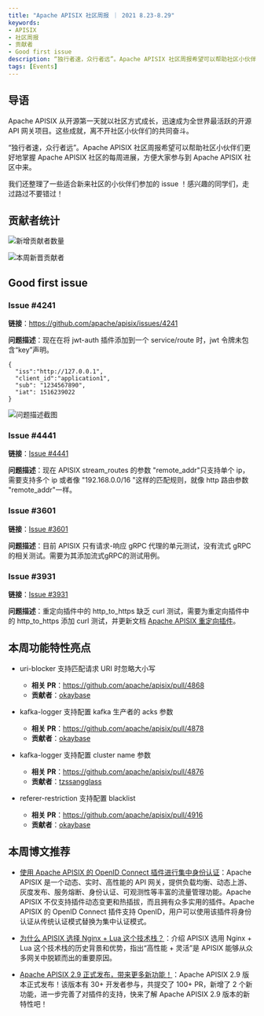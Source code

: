 ```yaml
---
title: "Apache APISIX 社区周报 ｜ 2021 8.23-8.29"
keywords:
- APISIX
- 社区周报
- 贡献者
- Good first issue
description: “独行者速，众行者远”。Apache APISIX 社区周报希望可以帮助社区小伙伴们更好地掌握 Apache APISIX 社区的每周进展，方便大家参与到 Apache APISIX 社区中来。
tags: [Events]
---
```


<!--truncate-->

## 导语

Apache APISIX 从开源第一天就以社区方式成长，迅速成为全世界最活跃的开源 API 网关项目。这些成就，离不开社区小伙伴们的共同奋斗。

“独行者速，众行者远”。Apache APISIX 社区周报希望可以帮助社区小伙伴们更好地掌握 Apache APISIX 社区的每周进展，方便大家参与到 Apache APISIX 社区中来。

我们还整理了一些适合新来社区的小伙伴们参加的 issue ！感兴趣的同学们，走过路过不要错过！

## 贡献者统计

![新增贡献者数量](https://static.apiseven.com/202108/1630393952402-4965d35c-6b05-4f71-9966-2fea7f7939d3.JPG)

![本周新晋贡献者](https://static.apiseven.com/202108/1630393952406-9f61c39b-ea9e-4451-bd26-ab845a32a222.JPG)

## Good first issue

### Issue #4241

**链接**：https://github.com/apache/apisix/issues/4241

**问题描述**：现在在将 jwt-auth 插件添加到一个 service/route 时，jwt 令牌未包含“key”声明。

```shell
{
  "iss":"http://127.0.0.1",
  "client_id":"application1",
  "sub": "1234567890",
  "iat": 1516239022
}
```

![问题描述截图](https://static.apiseven.com/202108/1630393952407-b6a26364-6c36-47f6-82c2-81514c31f20b.PNG)

### Issue #4441

**链接**：[Issue #4441](https://github.com/apache/apisix/issues/4441)

**问题描述**：现在 APISIX stream_routes 的参数 "remote_addr"只支持单个 ip，需要支持多个 ip 或者像 "192.168.0.0/16 "这样的匹配规则，就像 http 路由参数 "remote_addr"一样。

### Issue #3601

**链接**：[Issue #3601](https://github.com/apache/apisix/issues/3601)

**问题描述**：目前 APISIX 只有请求-响应 gRPC 代理的单元测试，没有流式 gRPC 的相关测试。需要为其添加流式gRPC的测试用例。

### Issue #3931

**链接**：[Issue #3931](https://github.com/apache/apisix/issues/3931)

**问题描述**：重定向插件中的 http_to_https 缺乏 curl 测试，需要为重定向插件中的 http_to_https 添加 curl 测试，并更新文档 [Apache APISIX 重定向插件](http://apisix.apache.org/docs/apisix/plugins/redirect)。

## 本周功能特性亮点

- uri-blocker 支持匹配请求 URI 时忽略大小写
  - **相关 PR**：https://github.com/apache/apisix/pull/4868
  - **贡献者**：[okaybase](https://github.com/okaybase)

- kafka-logger 支持配置 kafka 生产者的 acks 参数
  - **相关 PR**：https://github.com/apache/apisix/pull/4878
  - **贡献者**：[okaybase](https://github.com/okaybase)

- kafka-logger 支持配置 cluster name 参数
  - **相关 PR**：https://github.com/apache/apisix/pull/4876
  - **贡献者**：[tzssangglass](https://github.com/tzssangglass)

- referer-restriction 支持配置 blacklist
  - **相关 PR**：https://github.com/apache/apisix/pull/4916
  - **贡献者**：[okaybase](https://github.com/okaybase)

## 本周博文推荐

- [使用 Apache APISIX 的 OpenID Connect 插件进行集中身份认证](https://apisix.apache.org/blog/2021/08/25/Using-the-Apache-APISIX-OpenID-Connect-Plugin-for-Centralized-Authentication/)：Apache APISIX 是一个动态、实时、高性能的 API 网关，提供负载均衡、动态上游、灰度发布、服务熔断、身份认证、可观测性等丰富的流量管理功能。Apache APISIX 不仅支持插件动态变更和热插拔，而且拥有众多实用的插件。Apache APISIX 的 OpenID Connect 插件支持 OpenID，用户可以使用该插件将身份认证从传统认证模式替换为集中认证模式。

- [为什么 APISIX 选择 Nginx + Lua 这个技术栈？](https://apisix.apache.org/blog/2021/08/25/Why-Apache-APISIX-chose-Nginx-and-Lua)：介绍 APISIX 选用 Nginx + Lua 这个技术栈的历史背景和优势，指出“高性能 + 灵活”是 APISIX 能够从众多网关中脱颖而出的重要原因。

- [Apache APISIX 2.9 正式发布，带来更多新功能！](https://apisix.apache.org/blog/2021/08/27/release-apache-apisix-2.9/)：Apache APISIX 2.9 版本正式发布！该版本有 30+ 开发者参与，共提交了 100+ PR，新增了 2 个新功能，进一步完善了对插件的支持，快来了解 Apache APISIX 2.9 版本的新特性吧！
